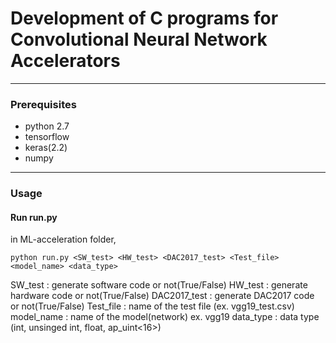 # Development of C programs for Convolutional Neural Network Accelerators

-------------------------   

### Prerequisites
* python 2.7
* tensorflow
* keras(2.2)
* numpy

-------------------------   

### Usage

#### Run run.py

in ML-acceleration folder,
```
python run.py <SW_test> <HW_test> <DAC2017_test> <Test_file> <model_name> <data_type>

```
SW_test : generate software code or not(True/False)
HW_test : generate hardware code or not(True/False)
DAC2017_test : generate DAC2017 code or not(True/False)
Test_file : name of the test file (ex. vgg19_test.csv)
model_name : name of the model(network) ex. vgg19
data_type : data type (int, unsinged int, float, ap_uint<16>)

  
  
